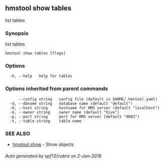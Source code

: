 ## hmstool show tables

list tables

### Synopsis

list tables

```
hmstool show tables [flags]
```

### Options

```
  -h, --help   help for tables
```

### Options inherited from parent commands

```
      --config string   config file (default is $HOME/.hmstool.yaml)
  -d, --dbname string   database name (default "default")
  -H, --host string     hostname for HMS server (default "localhost")
  -U, --owner string    owner name (default "hive")
  -p, --port string     port for HMS server (default "9083")
  -t, --table string    table name
```

### SEE ALSO

* [hmstool show](hmstool_show.md)	 - Show objects

###### Auto generated by spf13/cobra on 2-Jan-2018
